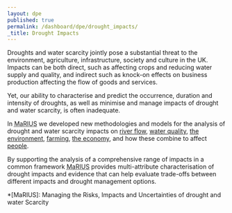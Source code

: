 ```yaml
---
layout: dpe
published: true
permalink: /dashboard/dpe/drought_impacts/
_title: Drought Impacts
---
```


Droughts and water scarcity jointly pose a substantial threat to the environment, agriculture, infrastructure, society and culture in the UK. Impacts can be both direct, such as affecting crops and reducing water supply and quality, and indirect such as knock-on effects on business production affecting the flow of goods and services. 

Yet, our ability to characterise and predict the occurrence, duration and intensity of droughts, as well as minimise and manage impacts of drought and water scarcity, is often inadequate.

In <abbr title="Managing the Risks, Impacts and Uncertainties of drought and water Scarcity">MaRIUS</abbr> we developed new methodologies and models for the analysis of drought and water scarcity impacts on [river flow](https://5j4.github.io/mariusdroughtproject.org/dashboard/dpe/drought_impacts/river_flow/), [water quality](https://5j4.github.io/mariusdroughtproject.org/dashboard/dpe/drought_impacts/water_quality/), [the environment](https://5j4.github.io/mariusdroughtproject.org/dashboard/dpe/drought_impacts/environment/), [farming](https://5j4.github.io/mariusdroughtproject.org/dashboard/dpe/drought_impacts/farming/), [the economy](https://5j4.github.io/mariusdroughtproject.org/dashboard/dpe/drought_impacts/economy/), and how these combine to affect [people](https://5j4.github.io/mariusdroughtproject.org/dashboard/dpe/drought_impacts/people/).

By supporting the analysis of a comprehensive range of impacts in a common framework <abbr title="Managing the Risks, Impacts and Uncertainties of drought and water Scarcity">MaRIUS</abbr> provides multi-attribute characterisation of drought impacts and evidence that can help evaluate trade-offs between different impacts and drought management options.

*[MaRIUS]:  Managing the Risks, Impacts and Uncertainties of drought and water Scarcity
